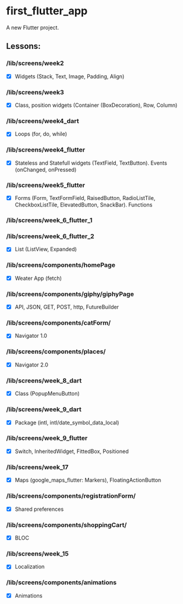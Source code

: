 # first_flutter_app

A new Flutter project.

## Lessons:

### /lib/screens/week2
- [x] Widgets (Stack, Text, Image, Padding, Align)

### /lib/screens/week3
- [x] Class, position widgets (Container (BoxDecoration), Row, Column)

### /lib/screens/week4_dart
- [x] Loops (for, do, while)

### /lib/screens/week4_flutter 
- [x] Stateless and Statefull widgets (TextField, TextButton). Events (onChanged, onPressed)

### /lib/screens/week5_flutter 
- [x] Forms (Form, TextFormField, RaisedButton, RadioListTile, CheckboxListTile, ElevatedButton, SnackBar). Functions

### /lib/screens/week_6_flutter_1
### /lib/screens/week_6_flutter_2
- [x] List (ListView, Expanded)

### /lib/screens/components/homePage
- [x] Weater App (fetch)

### /lib/screens/components/giphy/giphyPage
- [x] API, JSON, GET, POST, http, FutureBuilder

### /lib/screens/components/catForm/
- [x] Navigator 1.0

### /lib/screens/components/places/
- [x] Navigator 2.0

### /lib/screens/week_8_dart
- [x] Class (PopupMenuButton)

### /lib/screens/week_9_dart
- [x] Package (intl, intl/date_symbol_data_local)

### /lib/screens/week_9_flutter
- [x] Switch, InheritedWidget, FittedBox, Positioned

### /lib/screens/week_17
- [x] Maps (google_maps_flutter: Markers), FloatingActionButton

### /lib/screens/components/registrationForm/
- [x] Shared preferences

### /lib/screens/components/shoppingCart/
- [x] BLOC

### /lib/screens/week_15
- [x] Localization

### /lib/screens/components/animations
- [x] Animations
